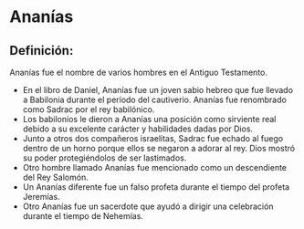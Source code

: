 # Ananías

## Definición: 

Ananías fue el nombre de varios hombres en el Antiguo Testamento.

* En el libro de Daniel, Ananías fue un joven sabio hebreo que fue llevado a Babilonia durante el período del cautiverio.  Ananías fue renombrado como Sadrac por el rey babilónico.
* Los babilonios le dieron a Ananías una posición como sirviente real debido a su excelente carácter y habilidades dadas por Dios.
* Junto a otros dos compañeros israelitas, Sadrac fue echado al fuego dentro de un horno porque ellos se negaron a adorar al rey. Dios mostró su poder protegiéndolos de ser lastimados.
* Otro hombre llamado Ananías fue mencionado como un descendiente del Rey Salomón.
* Un Ananías diferente fue un falso profeta durante el tiempo del profeta Jeremías.
* Otro Ananías fue un sacerdote que ayudó a dirigir una celebración durante el tiempo de Nehemías.

